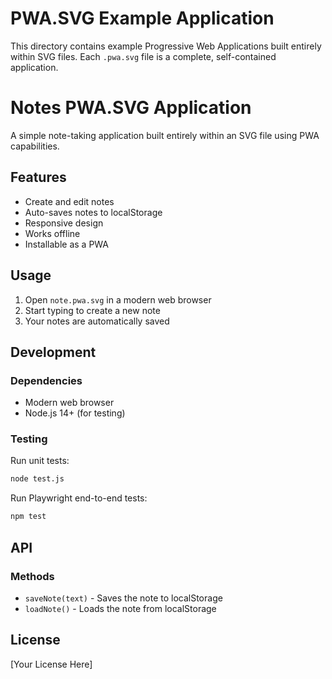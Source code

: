 # PWA.SVG Example Application

This directory contains example Progressive Web Applications built entirely within SVG files. Each `.pwa.svg` file is a complete, self-contained application.

# Notes PWA.SVG Application

A simple note-taking application built entirely within an SVG file using PWA capabilities.

## Features

- Create and edit notes
- Auto-saves notes to localStorage
- Responsive design
- Works offline
- Installable as a PWA

## Usage

1. Open `note.pwa.svg` in a modern web browser
2. Start typing to create a new note
3. Your notes are automatically saved

## Development

### Dependencies

- Modern web browser
- Node.js 14+ (for testing)

### Testing

Run unit tests:
```bash
node test.js
```

Run Playwright end-to-end tests:
```bash
npm test
```

## API

### Methods

- `saveNote(text)` - Saves the note to localStorage
- `loadNote()` - Loads the note from localStorage

## License

[Your License Here]
